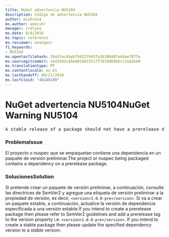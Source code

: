 ```yaml
---
title: NuGet advertencia NU5104
description: Código de advertencia NU5104
author: mishra14
ms.author: anmishr
manager: rrelyea
ms.date: 8/8/2018
ms.topic: reference
ms.reviewer: anangaur
f1_keywords:
- NU5104
ms.openlocfilehash: 29a57ec45eb7942279457a3830b887ed4ee7877e
ms.sourcegitcommit: c643dd2c44e085601551ff7079d696bcc3ad2b49
ms.translationtype: MT
ms.contentlocale: es-ES
ms.lasthandoff: 08/21/2018
ms.locfileid: "40248189"
---
```

# <a name="nuget-warning-nu5104"></a><span data-ttu-id="756be-103">NuGet advertencia NU5104</span><span class="sxs-lookup"><span data-stu-id="756be-103">NuGet Warning NU5104</span></span>
<pre>A stable release of a package should not have a prerelease dependency. Either modify the version spec of dependency "NuGet.Versioning [4.7.0-preview4.5065, )" or update the version field in the nuspec.</pre>

### <a name="issue"></a><span data-ttu-id="756be-104">Problema</span><span class="sxs-lookup"><span data-stu-id="756be-104">Issue</span></span>

<span data-ttu-id="756be-105">El proyecto o nuspec que se empaquetan contiene una dependencia en un paquete de versión preliminar.</span><span class="sxs-lookup"><span data-stu-id="756be-105">The project or nuspec being packaged contains a dependency on a prerelease package.</span></span>


### <a name="solution"></a><span data-ttu-id="756be-106">Soluciones</span><span class="sxs-lookup"><span data-stu-id="756be-106">Solution</span></span>

<span data-ttu-id="756be-107">Si pretende crear un paquete de versión preliminar, a continuación, consulte las directrices de SemVer2 y agregue una etiqueta de versión preliminar a la propiedad de versión, es decir, `<version>1.0.0-pre</version>`. Si va a crear un paquete estable, a continuación, actualice la versión de dependencia especificada a una versión estable.</span><span class="sxs-lookup"><span data-stu-id="756be-107">If you intend to create a prerelease package then please refer to SemVer2 guidelines and add a prerelease tag to the version property i.e. `<version>1.0.0-pre</version>`. If you intend to create a stable package then please update the specified dependency version to a stable version.</span></span>

